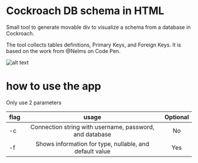 # Cockroach DB schema in HTML
Small tool to generate movable div to visualize a schema from a database in Cockroach.

The tool collects tables definitions, Primary Keys, and Foreign Keys.
It is based on the work from @Nelms on Code Pen.

![alt text](https://ibb.co/CVQF3jk "Example file")

# how to use the app
Only use 2 parameters

| flag          | usage                                                    | Optional      |
| ------------- |:--------------------------------------------------------:|:-------------:|
| -c            | Connection string with username, password, and database  | No            |
| -f            | Shows information for type, nullable, and default value  | Yes           |
